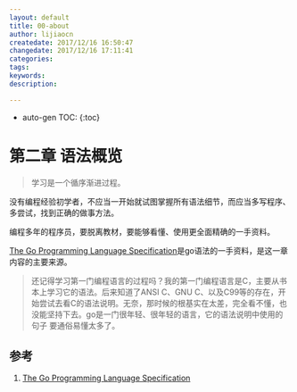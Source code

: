 ```yaml
---
layout: default
title: 00-about
author: lijiaocn
createdate: 2017/12/16 16:50:47
changedate: 2017/12/16 17:11:41
categories:
tags:
keywords:
description: 

---
```


* auto-gen TOC:
{:toc}

# 第二章 语法概览 

>学习是一个循序渐进过程。

没有编程经验初学者，不应当一开始就试图掌握所有语法细节，而应当多写程序、多尝试，找到正确的做事方法。

编程多年的程序员，要脱离教材，要能够看懂、使用更全面精确的一手资料。

[The Go Programming Language Specification][1]是go语法的一手资料，是这一章内容的主要来源。

>还记得学习第一门编程语言的过程吗？我的第一门编程语言是C，主要从书本上学习它的语法。后来知道了ANSI C、GNU C、以及C99等的存在，开始尝试去看C的语法说明。无奈，那时候的根基实在太差，完全看不懂，也没能坚持下去。go是一门很年轻、很年轻的语言，它的语法说明中使用的句子 要通俗易懂太多了。

## 参考

1. [The Go Programming Language Specification][1]

[1]: http://127.0.0.1:6060/ref/spec  "The Go Programming Language Specification" 
